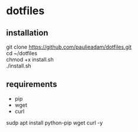 # dotfiles
## installation
git clone https://github.com/paulieadam/dotfiles.git  
cd ~/dotfiles  
chmod +x install.sh  
./install.sh  

## requirements
- pip
- wget
- curl

sudp apt install python-pip wget curl -y

